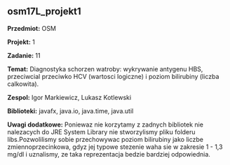 ## osm17L_projekt1

**Przedmiot:** OSM

**Projekt:** 1

**Zadanie:** 11

**Temat:** Diagnostyka schorzen watroby: wykrywanie antygenu HBS, przeciwcial
przeciwko HCV (wartosci logiczne) i poziom bilirubiny (liczba calkowita).

**Zespol:** Igor Markiewicz, Lukasz Kotlewski

**Biblioteki:** javafx, java.io, java.time, java.util

**Uwagi dodatkowe:** Poniewaz nie korzytamy z zadnych bibliotek nie nalezacych do JRE System Library nie stworzylismy pliku folderu libs.Pozwolilismy sobie przechowywac poziom bilirubiny jako liczbe zmiennoprzecinkowa, gdyz jej typowe stezenie waha sie w zakresie 1 - 1,3 mg/dl i uznalismy, ze taka reprezentacja bedzie bardziej odpowiednia.
